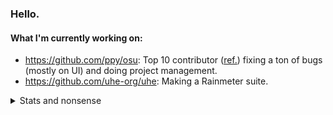 ### Hello.

#### What I'm currently working on:

- https://github.com/ppy/osu: Top 10 contributor ([ref.](https://github.com/ppy/osu/graphs/contributors)) fixing a ton of bugs (mostly on UI) and doing project management.
- https://github.com/uhe-org/uhe: Making a Rainmeter suite.

<details>
<summary>Stats and nonsense</summary>

[![Joehuu's GitHub stats](https://github-readme-stats.vercel.app/api?username=Joehuu&theme=github_dark&show_icons=true)](https://github.com/anuraghazra/github-readme-stats)

[![Top Langs](https://github-readme-stats.vercel.app/api/top-langs/?username=Joehuu&theme=github_dark)](https://github.com/anuraghazra/github-readme-stats)

[![Joehu's wakatime stats](https://github-readme-stats.vercel.app/api/wakatime?username=Joehu&theme=github_dark)](https://github.com/anuraghazra/github-readme-stats)

[![GitHub Streak](http://github-readme-streak-stats.herokuapp.com?user=Joehuu&theme=github-dark)](https://git.io/streak-stats)

[![@joehu's Holopin board](https://holopin.me/joehu)](https://holopin.io/@joehu)

</details>
